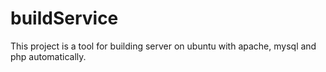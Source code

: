 # buildService
This project is a tool for building server on ubuntu with apache, mysql and php automatically.
